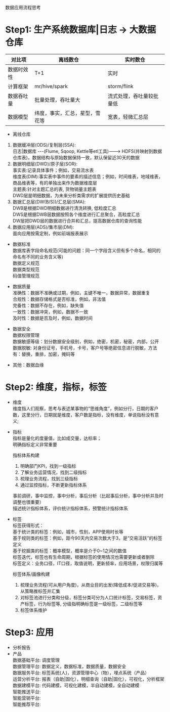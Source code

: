 数据应用流程思考

# Step1: 生产系统数据库|日志 -> 大数据仓库<br>
|对比项|离线数仓|实时数仓|
| ---- | ---- | ---- |
|数据时效性|T+1|实时|
|计算框架|mr/hive/spark|storm/flink|
|数据吞吐量|批量处理，吞吐量大|流式处理，吞吐量较批量低|
|数据模型|纬度，事实，汇总，星型，雪花等|宽表，轻微汇总层|

* 离线仓库
1. 数据缓冲层(ODS)/复制层(SSA):<br>
    日志|数据库 ---(Flume, Sqoop, Kettle等etl工具)---> HDFS(并映射到数据仓库表)，数据结构与原始数据保持一致，默认保留近30天的数据
2. 数据明细层(DWD)/原子层(SOR):<br>
    事实表:记录具体事件；例如，交易流水表<br>
    维度表(DIM):事实表中事件的要素的描述信息；例如，时间维表，地域维表，商品维表等，有的单独出来作为数据维度层<br>
    主题表:针对主题汇总的表, 货物销量主题表<br>
    DWD层是明细数据，为未来分析类需求的扩展提供历史基础<br>
3. 数据汇总层(DW(B/S))/汇总层(SMA):<br>
    DWB是根据DWD明细数据进行清洗转换, 低粒度汇总<br>
    DWS是根据DWB层数据按照各个维度进行汇总聚合，高粒度汇总<br>
    DW层把DWD层的数据进行合并和汇总，提高数据仓库的查询性能<br>
4. 数据应用层(ADS)/集市层(DM):<br>
    面向应用按需定制，例如前端报表展示<br>

* 数据标准<br>
    数据库表字段命名规范(可能的问题：同一个字段含义但有多个命名，相同的命名有不同的业务含义等)<br>
    数据定义规范<br>
    数据类型规范<br>
    码值管理规范<br>

* 数据质量<br>
    准确性：数据不准确或过期，例如，主键不唯一，数据异常，数据重复<br>
    合规性：数据存储格式是否标准，例如，非法值<br>
    完备性：数据不存在，例如，缺失值<br>
    一致性：数据冲突，例如，数据不一致<br>
    及时性：数据是否及时，例如，数据时间<br>

* 数据安全<br>
    数据权限管理<br>
    数据敏感等级：划分数据安全级别，例如，绝密，机密，秘密，内部，公开<br>
    数据脱敏: 对身份证号，手机号，卡号，客户号等绝密信息进行脱敏，方法有：替换，重排，加密，掩码等<br>

* 其他：数据血缘<br>

# Step2: 维度，指标，标签
* 维度<br>
    维度指人们观察，思考与表述某事物的“思维角度”，例如分行，日期的客户数，这里分行，日期就是维度，客户数是指标，没有维度，单说指标没有意义;

* 指标<br>
    指标是量化的度量值，比如成交量，达标率；<br>
    明确指标定义非常重要<br>

    指标体系构建
    1. 明确部门KPI，找到一级指标
    2. 了解业务运营情况，找到二级指标
    3. 梳理业务流程，找到三级指标
    4. 通过监控指标，不断更新指标体系

    事前调研，事中监控，事中分析，事后分析（比起事后分析，事中分析并及时调整也很重要）<br>
    描述统计指标体系，评价统计指标体系，预警统计指标体系<br>
    
* 标签<br>
    标签获得形式：<br>
        基于统计类的标签：例如，城市，性别，APP使用时长等<br>
        基于规则类的标签：例如，距今90天内交易次数大于3，是“交易活跃”的标签定义<br>
        基于挖掘类的标签：概率模型，概率是介于0~1之间的数值<br>
    标签迭代，标签也有生命周期，根据标签的使用情况也需要更新或者删除<br>
    标签定义：业务口径，IT口径，取值说明，更新频率，应用场景，权限归属等<br>

    标签体系/画像构建
    1. 梳理业务流程(可从用户角度)，从商业目的出发(降低成本/促进交易等)，从策略推标签并汇集
    2. 对标签池进行分类和分级，标签分类可分为人口统计标签，交易标签，资产标签，行为标签等, 分级指明确标签是一级标签，二级标签等
    3. 标签体系维护

# Step3: 应用
* 分析报告<br>
* 产品<br>
    数据基础平台: 调度管理<br>
    数据管理平台: 数据定义，数据标准，数据质量，数据安全<br>
    数据服务平台: 标签系统(人)，资源管理中心（物），埋点系统（产品）<br>
    运营分析平台: 报表（自助|固化），明细查询（自助|固化），可视化，分析框架 <br>
    数据建模平台: 代码建模，可视化建模，半自动建模，全自动建模<br>
    智能推送平台: <br>
    智能营销平台: <br>
    智能推荐平台: <br>
